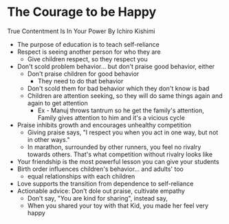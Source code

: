 # The Courage to be Happy

True Contentment Is In Your Power By Ichiro Kishimi

- The purpose of education is to teach self-reliance
- Respect is seeing another person for who they are
    - Give children respect, so they respect you
- Don't scold problem behavior... but don't praise good behavior, either
    - Don't praise children for good behavior
        - They need to do that behavior
    - Don't scold them for bad behavior which they don't know is bad
    - Children are attention seeking, so they will do same things again and again to get attention
        - Ex - Manuj throws tantrum so he get the family's attention, Family gives attention to him and it's a vicious cycle
- Praise inhibits growth and encourages unhealthy competition
    - Giving praise says, "I respect you when you act in one way, but not in other ways."
    - In marathon, surrounded by other runners, you feel no rivalry towards others. That's what competition without rivalry looks like
- Your friendship is the most powerful lesson you can give your students
- Birth order influences children's behavior... and adults' too
    - equal relationships with each children
- Love supports the transition from dependence to self-reliance
- Actionable advice: Don't dole out praise, cultivate empathy
    - Don't say, "You are kind for sharing", instead say,
    - When you shared your toy with that Kid, you made her feel very happy
